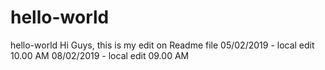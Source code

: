 # hello-world
hello-world
Hi Guys, this is my edit on Readme file 
05/02/2019 - local edit 
10.00 AM
08/02/2019 - local edit 
09.00 AM

